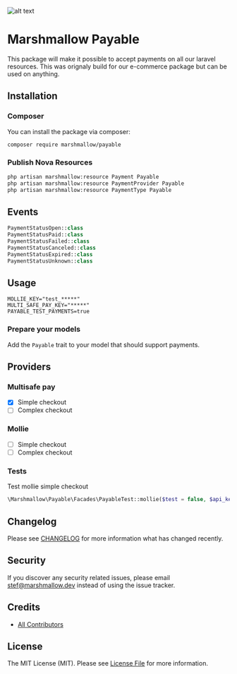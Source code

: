 ![alt text](https://marshmallow.dev/cdn/media/logo-red-237x46.png "marshmallow.")

# Marshmallow Payable

This package will make it possible to accept payments on all our laravel resources. This was orignaly build for our e-commerce package but can be used on anything.

## Installation

### Composer

You can install the package via composer:

```
composer require marshmallow/payable
```

### Publish Nova Resources

```bash
php artisan marshmallow:resource Payment Payable
php artisan marshmallow:resource PaymentProvider Payable
php artisan marshmallow:resource PaymentType Payable
```

## Events

```php
PaymentStatusOpen::class
PaymentStatusPaid::class
PaymentStatusFailed::class
PaymentStatusCanceled::class
PaymentStatusExpired::class
PaymentStatusUnknown::class
```

## Usage

```env
MOLLIE_KEY="test_*****"
MULTI_SAFE_PAY_KEY="*****"
PAYABLE_TEST_PAYMENTS=true
```

### Prepare your models

Add the `Payable` trait to your model that should support payments.

## Providers

### Multisafe pay

-   [x] Simple checkout
-   [ ] Complex checkout

### Mollie

-   [ ] Simple checkout
-   [ ] Complex checkout

### Tests

Test mollie simple checkout

```php
\Marshmallow\Payable\Facades\PayableTest::mollie($test = false, $api_key = 'live_xxxx');
```

## Changelog

Please see [CHANGELOG](CHANGELOG.md) for more information what has changed recently.

## Security

If you discover any security related issues, please email stef@marshmallow.dev instead of using the issue tracker.

## Credits

-   [All Contributors](../../contributors)

## License

The MIT License (MIT). Please see [License File](LICENSE) for more information.
